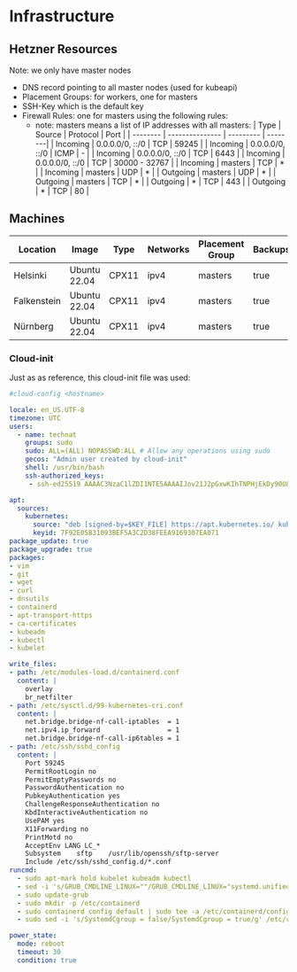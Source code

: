 # Infrastructure

## Hetzner Resources

Note: we only have master nodes

- DNS record pointing to all master nodes (used for kubeapi)
- Placement Groups: for workers, one for masters
- SSH-Key which is the default key
- Firewall Rules: one for masters using the following rules:
  - note: masters means a list of IP addresses with all masters:
  | Type     | Source          | Protocol  | Port    |
  | -------- | --------------- | --------- | --------|
  | Incoming | 0.0.0.0/0, ::/0 | TCP       | 59245 |
  | Incoming | 0.0.0.0/0, ::/0 | ICMP      | -    |
  | Incoming | 0.0.0.0/0, ::/0 | TCP       | 6443 |
  | Incoming | 0.0.0.0/0, ::/0 | TCP       | 30000 - 32767 |
  | Incoming | masters         | TCP       | *    |
  | Incoming | masters         | UDP       | *    |
  | Outgoing | masters         | UDP       | *    |
  | Outgoing | masters         | TCP       | *    |
  | Outgoing | *               | TCP       | 443  |
  | Outgoing | *               | TCP       | 80   |

## Machines

| Location    | Image        | Type  | Networks | Placement Group | Backups | Name       | Labels                         |
| ----------- | ------------ | ----- | -------- | --------------- | ------- | ---------- | ------------------------------ |
| Helsinki    | Ubuntu 22.04 | CPX11 | ipv4     | masters         | true    | lion       | cluster=banana,master=true     |
| Falkenstein | Ubuntu 22.04 | CPX11 | ipv4     | masters         | true    | lamb       | cluster=banana,master=true     |
| Nürnberg    | Ubuntu 22.04 | CPX11 | ipv4     | masters         | true    | eagle      | cluster=banana,master=true     |

### Cloud-init

Just as as reference, this cloud-init file was used:

```yaml
#cloud-config <hostname>

locale: en_US.UTF-8
timezone: UTC
users:
  - name: technat
    groups: sudo
    sudo: ALL=(ALL) NOPASSWD:ALL # Allow any operations using sudo
    gecos: "Admin user created by cloud-init"
    shell: /usr/bin/bash
    ssh-authorized_keys:
     - ssh-ed25519 AAAAC3NzaC1lZDI1NTE5AAAAIJov21J2pGxwKIhTNPHjEkDy90U8VJBMiAodc2svmnFC cardno:18 055 612

apt:
  sources:
    kubernetes:
      source: "deb [signed-by=$KEY_FILE] https://apt.kubernetes.io/ kubernetes-xenial main"
      keyid: 7F92E05B31093BEF5A3C2D38FEEA9169307EA071
package_update: true
package_upgrade: true
packages:
- vim
- git
- wget
- curl
- dnsutils
- containerd
- apt-transport-https
- ca-certificates
- kubeadm
- kubectl
- kubelet

write_files:
- path: /etc/modules-load.d/containerd.conf
  content: |
    overlay
    br_netfilter
- path: /etc/sysctl.d/99-kubernetes-cri.conf
  content: |
    net.bridge.bridge-nf-call-iptables  = 1
    net.ipv4.ip_forward                 = 1
    net.bridge.bridge-nf-call-ip6tables = 1
- path: /etc/ssh/sshd_config
  content: |
    Port 59245
    PermitRootLogin no
    PermitEmptyPasswords no
    PasswordAuthentication no
    PubkeyAuthentication yes
    ChallengeResponseAuthentication no
    KbdInteractiveAuthentication no
    UsePAM yes
    X11Forwarding no
    PrintMotd no
    AcceptEnv LANG LC_*
    Subsystem    sftp    /usr/lib/openssh/sftp-server
    Include /etc/ssh/sshd_config.d/*.conf
runcmd:
  - sudo apt-mark hold kubelet kubeadm kubectl
  - sed -i 's/GRUB_CMDLINE_LINUX=""/GRUB_CMDLINE_LINUX="systemd.unified.cgroup_hierarchy=1"/g' /etc/default/grub
  - sudo update-grub
  - sudo mkdir -p /etc/containerd
  - sudo containerd config default | sudo tee -a /etc/containerd/config.toml
  - sudo sed -i 's/SystemdCgroup = false/SystemdCgroup = true/g' /etc/containerd/config.toml

power_state:
  mode: reboot
  timeout: 30
  condition: true
```

